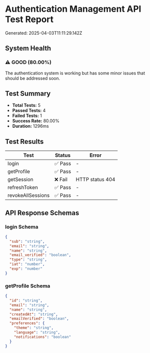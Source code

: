 # Authentication Management API Test Report

Generated: 2025-04-03T11:11:29.142Z

## System Health

### ⚠️ GOOD (80.00%)
The authentication system is working but has some minor issues that should be addressed soon.

## Test Summary

- **Total Tests:** 5
- **Passed Tests:** 4
- **Failed Tests:** 1
- **Success Rate:** 80.00%
- **Duration:** 1296ms

## Test Results

| Test | Status | Error |
|------|--------|-------|
| login | ✅ Pass | - |
| getProfile | ✅ Pass | - |
| getSession | ❌ Fail | HTTP status 404 |
| refreshToken | ✅ Pass | - |
| revokeAllSessions | ✅ Pass | - |

## API Response Schemas

### login Schema

```json
{
  "sub": "string",
  "email": "string",
  "name": "string",
  "email_verified": "boolean",
  "type": "string",
  "iat": "number",
  "exp": "number"
}
```

### getProfile Schema

```json
{
  "id": "string",
  "email": "string",
  "name": "string",
  "createdAt": "string",
  "emailVerified": "boolean",
  "preferences": {
    "theme": "string",
    "language": "string",
    "notifications": "boolean"
  }
}
```

